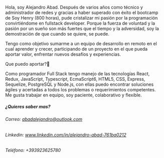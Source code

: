 Hola, soy Alejandro Abad.
Después de varios años como técnico y administrador de redes y gracias a haber superado 
con éxito el bootcamp de Soy Henry (800 horas),
pude cristalizar mi pasión por la programación convirtiéndome en fullstack developer.
Porque la fuerza de voluntad y la pasión por un sueño son más fuertes que el tiempo y la adversidad,
soy la demostración de que cuando se quiere, se puede.

Tengo como objetivo sumarme a un equipo de desarrollo en remoto en el cual aprender y crecer, participando de un proyecto en el que pueda aportar valor, enfrentar nuevos desafíos y experiencias.

Que puedo aportar?🎯

Como programador Full Stack tengo manejo de las tecnologías React, Redux, JavaScript, Typescript, EcmaScript6, HTML5, CSS, Express, Sequelize, PostgreSQL y Node.js, con ellas puedo encontrar soluciones ágiles y acertadas a todos los problemas o requerimientos competentes. Me gusta trabajar en equipo, soy paciente, colaborativo y flexible.

<!-- ![Imagen de presentacion]() -->


##### ¿Quieres saber mas?
###### Correo: abadalejandro@outlook.com
###### Linkedin: www.linkedin.com/in/alejandro-abad-761ba0212
###### Teléfono: +393923625780
